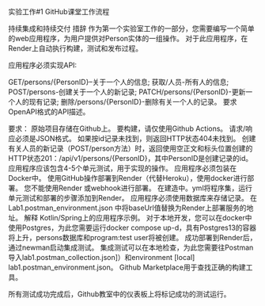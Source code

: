 实验工作#1
GitHub课堂工作流程

持续集成和持续交付
措辞
作为第一个实验室工作的一部分，您需要编写一个简单的web应用程序，为用户提供对Person实体的一组操作。 对于此应用程序，在Render上自动执行构建，测试和发布过程。

应用程序必须实现API:

GET/persons/{PersonID}–关于一个人的信息;
获取/人员-所有人的信息;
POST/persons-创建关于一个人的新记录;
PATCH/persons/{PersonID}-更新一个人的现有记录;
删除/persons/{PersonID}-删除有关一个人的记录。
要求OpenAPI格式的API描述。

要求：
原始项目存储在Github上。 要构建，请仅使用Github Actions。
请求/响应必须是JSON格式。
如果按id记录未找到，则返回HTTP状态404未找到。
创建有关人员的新记录（POST/person方法）时，返回使用空正文和标头位置创建的HTTP状态201：/api/v1/persons/{PersonID}，其中PersonID是创建记录的id。
应用程序应该包含4-5个单元测试，用于实现的操作。
应用程序必须包装在Docker中。
使用GitHub操作部署到Render（代替Heroku），使用docker进行部署。 您不能使用Render 或webhook进行部署。
在建造中。yml将程序集，运行单元测试和部署的步骤添加到Render。
应用程序必须使用数据库来存储记录。
在Lab1.postman_environment.json 中将baseUrl值替换为Render上部署服务的地址。
解释
Kotlin/Spring上的应用程序示例。
对于本地开发，您可以在docker中使用Postgres，为此您需要运行docker compose up-d，具有Postgres13的容器将上升，persons数据库和program:test user将被创建。
成功部署到Render后，通过newman启动集成测试。 集成测试可以在本地检查，为此您需要往Postman导入lab1.postman_collection.json]）和environment [local] lab1.postman_environment.json。
Github Marketplace用于查找正确的构建工具。

所有测试成功完成后，Github教室中的仪表板上将标记成功的测试运行。
